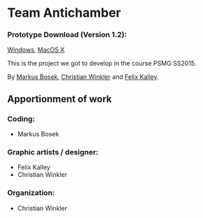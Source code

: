 Team Antichamber
=============

### Prototype Download (Version 1.2):
[Windows](https://drive.google.com/file/d/0B2YsotgQRQ0VdUZhOWMza0pHT3c/view?usp=sharing), [MacOS X](https://drive.google.com/file/d/0B2YsotgQRQ0VZnRQU3dnZmpMTHM/view?usp=sharing)

This is the project we got to develop in the course PSMG SS2015.

By [Markus Bosek](https://github.com/wulz0r), [Christian Winkler](https://github.com/xcezz) and [Felix Kalley](https://github.com/FelixKalley).


Apportionment of work
-------
### Coding:
* Markus Bosek

### Graphic artists / designer:
* Felix Kalley
* Christian Winkler

### Organization:
* Christian Winkler

